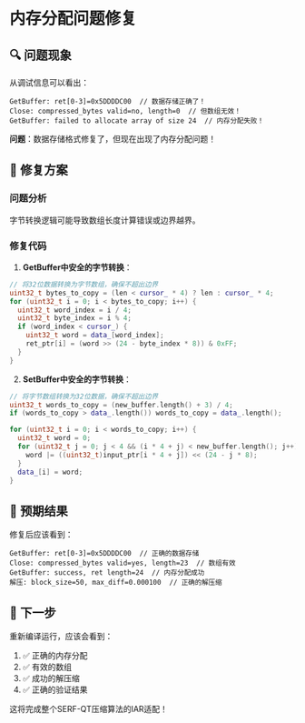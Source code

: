 # 内存分配问题修复

## 🔍 问题现象

从调试信息可以看出：
```
GetBuffer: ret[0-3]=0x5DDDDC00  // 数据存储正确了！
Close: compressed_bytes valid=no, length=0  // 但数组无效！
GetBuffer: failed to allocate array of size 24  // 内存分配失败！
```

**问题**：数据存储格式修复了，但现在出现了内存分配问题！

## 🔧 修复方案

### 问题分析
字节转换逻辑可能导致数组长度计算错误或边界越界。

### 修复代码
1. **GetBuffer中安全的字节转换**：
```cpp
// 将32位数据转换为字节数组，确保不超出边界
uint32_t bytes_to_copy = (len < cursor_ * 4) ? len : cursor_ * 4;
for (uint32_t i = 0; i < bytes_to_copy; i++) {
  uint32_t word_index = i / 4;
  uint32_t byte_index = i % 4;
  if (word_index < cursor_) {
    uint32_t word = data_[word_index];
    ret_ptr[i] = (word >> (24 - byte_index * 8)) & 0xFF;
  }
}
```

2. **SetBuffer中安全的字节转换**：
```cpp
// 将字节数组转换为32位数据，确保不超出边界
uint32_t words_to_copy = (new_buffer.length() + 3) / 4;
if (words_to_copy > data_.length()) words_to_copy = data_.length();

for (uint32_t i = 0; i < words_to_copy; i++) {
  uint32_t word = 0;
  for (uint32_t j = 0; j < 4 && (i * 4 + j) < new_buffer.length(); j++) {
    word |= ((uint32_t)input_ptr[i * 4 + j]) << (24 - j * 8);
  }
  data_[i] = word;
}
```

## 🎯 预期结果

修复后应该看到：
```
GetBuffer: ret[0-3]=0x5DDDDC00  // 正确的数据存储
Close: compressed_bytes valid=yes, length=23  // 数组有效
GetBuffer: success, ret length=24  // 内存分配成功
解压: block_size=50, max_diff=0.000100  // 正确的解压缩
```

## 🚀 下一步

重新编译运行，应该会看到：
1. ✅ 正确的内存分配
2. ✅ 有效的数组
3. ✅ 成功的解压缩
4. ✅ 正确的验证结果

这将完成整个SERF-QT压缩算法的IAR适配！



